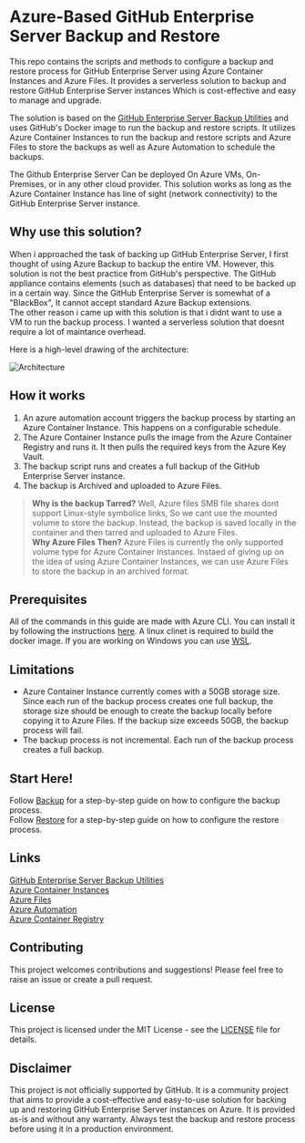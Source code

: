 # Azure-Based GitHub Enterprise Server Backup and Restore

This repo contains the scripts and methods to configure a backup and restore process for GitHub Enterprise Server using Azure Container Instances and Azure Files.
It provides a serverless solution to backup and restore GitHub Enterprise Server instances Which is cost-effective and easy to manage and upgrade.

The solution is based on the [GitHub Enterprise Server Backup Utilities](https://github.com/github/backup-utils) and uses GitHub's Docker image to run the backup and restore scripts. It utilizes Azure Container Instances to run the backup and restore scripts and Azure Files to store the backups as well as Azure Automation to schedule the backups.

The Github Enterprise Server Can be deployed On Azure VMs, On-Premises, or in any other cloud provider. This solution works as long as the Azure Container Instance has line of sight (network connectivity) to the GitHub Enterprise Server instance.

## Why use this solution?
When i approached the task of backing up GitHub Enterprise Server, I first thought of using Azure Backup to backup the entire VM. However, this solution is not the best practice from GitHub's perspective. The GitHub appliance contains elements (such as databases) that need to be backed up in a certain way. Since the GitHub Enterprise Server is somewhat of a "BlackBox", It cannot accept standard Azure Backup extensions.  
The other reason i came up with this solution is that i didnt want to use a VM to run the backup process. I wanted a serverless solution that doesnt require a lot of maintance overhead.

Here is a high-level drawing of the architecture:

![Architecture](./images/architecture.png)

## How it works

1. An azure automation account triggers the backup process by starting an Azure Container Instance. This happens on a configurable schedule.
2. The Azure Container Instance pulls the image from the Azure Container Registry and runs it. It then pulls the required keys from the Azure Key Vault.
3. The backup script runs and creates a full backup of the GitHub Enterprise Server instance.
4. The backup is Archived and uploaded to Azure Files.
> **Why is the backup Tarred?** Well, Azure files SMB file shares dont support Linux-style symbolice links, So we cant use the mounted volume to store the backup. Instead, the backup is saved locally in the container and then tarred and uploaded to Azure Files.  
> **Why Azure Files Then?** Azure Files is currently the only supported volume type for Azure Container Instances. Instaed of giving up on the idea of using Azure Container Instances, we can use Azure Files to store the backup in an archived format.

## Prerequisites
All of the commands in this guide are made with Azure CLI. You can install it by following the instructions [here](https://docs.microsoft.com/en-us/cli/azure/install-azure-cli).
A linux clinet is required to build the docker image. If you are working on Windows you can use [WSL](https://docs.microsoft.com/en-us/windows/wsl/install).

## Limitations
- Azure Container Instance currently comes with a 50GB storage size. Since each run of the backup process creates one full backup, the storage size should be enough to create the backup locally before copying it to Azure Files. If the backup size exceeds 50GB, the backup process will fail.
- The backup process is not incremental. Each run of the backup process creates a full backup.

## Start Here!
Follow [Backup](./Backup/README.md) for a step-by-step guide on how to configure the backup process.  
Follow [Restore](./Restore/README.md) for a step-by-step guide on how to configure the restore process.

## Links
[GitHub Enterprise Server Backup Utilities](https://github.com/github/backup-utils)  
[Azure Container Instances](https://learn.microsoft.com/en-us/azure/container-instances/)  
[Azure Files](https://learn.microsoft.com/en-us/azure/storage/files/)  
[Azure Automation](https://learn.microsoft.com/en-us/azure/automation/)  
[Azure Container Registry](https://learn.microsoft.com/en-us/azure/container-registry/)  


## Contributing
This project welcomes contributions and suggestions! Please feel free to raise an issue or create a pull request.

## License
This project is licensed under the MIT License - see the [LICENSE](./LICENSE) file for details.

## Disclaimer
This project is not officially supported by GitHub. It is a community project that aims to provide a cost-effective and easy-to-use solution for backing up and restoring GitHub Enterprise Server instances on Azure. It is provided as-is and without any warranty. Always test the backup and restore process before using it in a production environment.